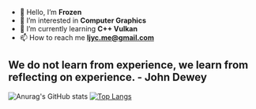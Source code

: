 - 👋 Hello, I’m **Frozen**
- 👀 I’m interested in **Computer Graphics**
- 🌱 I’m currently learning **C++ Vulkan**
- 📫 How to reach me **ljyc.me@gmail.com**

## We do not learn from experience, we learn from reflecting on experience. - John Dewey

![Anurag's GitHub stats](https://github-readme-stats.vercel.app/api?username=AlterFrozen&show_icons=true&theme=radical)
[![Top Langs](https://github-readme-stats.vercel.app/api/top-langs/?username=AlterFrozen&layout=compact&theme=radical)](https://github.com/anuraghazra/github-readme-stats)

<!---
AlterFrozen/AlterFrozen is a ✨ special ✨ repository because its `README.md` (this file) appears on your GitHub profile.
You can click the Preview link to take a look at your changes.
--->
